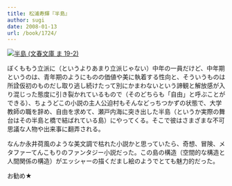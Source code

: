```yaml
---
title: 松浦寿輝『半島』
author: sugi
date: 2008-01-13
url: /book/1724/
---
```

<a href="http://www.amazon.co.jp/exec/obidos/ASIN/4167703025/chezsugi-22/ref=nosim/" name="amazletlink" target="_blank"><img src="http://i2.wp.com/ec2.images-amazon.com/images/I/51KysekiauL.SL160.jpg?w=660" alt="半島 (文春文庫 ま 19-2)" class="alignleft" data-recalc-dims="1" /></a>

ぼくももう立派に（というよりあまり立派じゃない）中年の一員だけど、中年期というのは、青年期のようにものの価値や美に執着する性向と、そういうものは所詮仮初のものだし取り逃し続けたって別にかまわないという諦観と解放感が入り混じった態度に引き裂かれているもので（そのどちらも「自由」と呼ぶことができる）、ちょうどこの小説の主人公迫村もそんなどっちつかずの状態で、大学教師の職を辞め、自由を求めて、瀬戸内海に突き出した半島（というか実際の舞台はその半島と橋で結ばれている島）にやってくる。そこで彼はさまざまな不可思議な人物や出来事に翻弄される。

なんか永井荷風のような美文調で枯れた小説かと思っていたら、奇想、冒険、メタファーてんこもりのファンタジー小説だった。この島の構造（空間的な構造と人間関係の構造）がエッシャーの描くだまし絵のようでとても魅力的だった。

お勧め★


